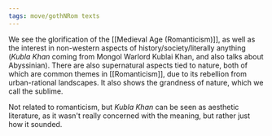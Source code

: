 ```yaml
---
tags: move/gothNRom texts 
---
```


We see the glorification of the [[Medieval Age (Romanticism)]], as well as the interest in non-western aspects of history/society/literally anything (*Kubla Khan* coming from Mongol Warlord Kublai Khan, and also talks about Abyssinian). There are also supernatural aspects tied to nature, both of which are common themes in [[Romanticism]], due to its rebellion from urban-rational landscapes. It also shows the grandness of nature, which we call the sublime.

Not related to romanticism, but *Kubla Khan* can be seen as aesthetic literature, as it wasn't really concerned with the meaning, but rather just how it sounded. 